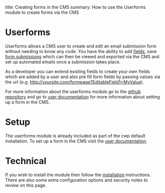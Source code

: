 title: Creating forms in the CMS
summary: How to use the Userforms module to create forms via the CMS

# Userforms

Userforms allows a CMS user to create and edit an email submission form without needing to know any code. You have the ability to add [fields](https://userhelp.silverstripe.org/en/optional_features/forms/field-types), save [form submissions](https://userhelp.silverstripe.org/en/optional_features/forms/form-submissions/) which can then be viewed and exported via the CMS and set up automated emails once a submission takes place.

As a developer you can extend existing fields to create your own fields which are added by a user and also pre fill form fields by passing values via the url (e.g. http://yoursite.com/formpage?EditableField1=MyValue).

For more information about the userforms module go to the [github repository](https://github.com/silverstripe/silverstripe-userforms) and go to [user documentation](https://userhelp.silverstripe.org/en/optional_features/forms/) for more information about setting up a form in the CMS.

# Setup

The userforms module is already included as part of the cwp default installation. To set up a form in the CMS visit the [user documentation](https://userhelp.silverstripe.org/en/optional_features/forms/creating-and-editing-forms).

# Technical

If you wish to install the module then follow the [installation](https://github.com/silverstripe/silverstripe-userforms/blob/master/docs/en/installation.md) instructions. There are also some extra configuration options and security notes to review on this page.